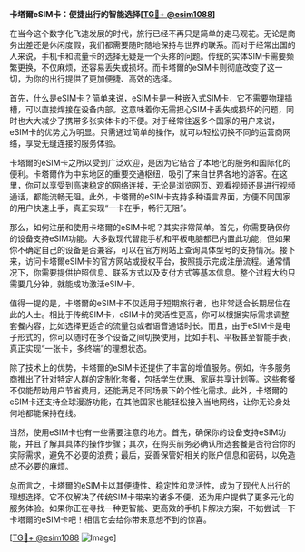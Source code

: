**卡塔爾eSIM卡：便捷出行的智能选择[[TG💪+ @esim1088](https://t.me/s/esim1088)]**

在当今这个数字化飞速发展的时代，旅行已经不再只是简单的走马观花。无论是商务出差还是休闲度假，我们都需要随时随地保持与世界的联系。而对于经常出国的人来说，手机卡和流量卡的选择无疑是一个头疼的问题。传统的实体SIM卡需要频繁更换，不仅麻烦，还容易丢失或损坏。而卡塔爾的eSIM卡则彻底改变了这一切，为你的出行提供了更加便捷、高效的选择。

首先，什么是eSIM卡？简单来说，eSIM卡是一种嵌入式SIM卡，它不需要物理插槽，可以直接焊接在设备内部。这意味着你无需担心SIM卡丢失或损坏的问题，同时也大大减少了携带多张实体卡的不便。对于经常往返多个国家的用户来说，eSIM卡的优势尤为明显。只需通过简单的操作，就可以轻松切换不同的运营商网络，享受无缝连接的服务体验。

卡塔爾的eSIM卡之所以受到广泛欢迎，是因为它结合了本地化的服务和国际化的便利。卡塔爾作为中东地区的重要交通枢纽，吸引了来自世界各地的游客。在这里，你可以享受到高速稳定的网络连接，无论是浏览网页、观看视频还是进行视频通话，都能流畅无阻。此外，卡塔爾的eSIM卡支持多种语言界面，方便不同国家的用户快速上手，真正实现“一卡在手，畅行无阻”。

那么，如何注册和使用卡塔爾的eSIM卡呢？其实非常简单。首先，你需要确保你的设备支持eSIM功能。大多数现代智能手机和平板电脑都已内置此功能，但如果你不确定自己的设备是否兼容，可以在官方网站上查询具体型号的支持情况。接下来，访问卡塔爾eSIM卡的官方网站或授权平台，按照提示完成注册流程。通常情况下，你需要提供护照信息、联系方式以及支付方式等基本信息。整个过程大约只需要几分钟，就能成功激活eSIM卡。

值得一提的是，卡塔爾的eSIM卡不仅适用于短期旅行者，也非常适合长期居住在此的人士。相比于传统SIM卡，eSIM卡的灵活性更高，你可以根据实际需求调整套餐内容，比如选择更适合的流量包或者语音通话时长。而且，由于eSIM卡是电子形式的，你可以随时在多个设备之间切换使用，比如手机、平板甚至智能手表，真正实现“一张卡，多终端”的理想状态。

除了技术上的优势，卡塔爾的eSIM卡还提供了丰富的增值服务。例如，许多服务商推出了针对特定人群的定制化套餐，包括学生优惠、家庭共享计划等。这些套餐不仅能帮助用户节省费用，还能满足不同场景下的个性化需求。此外，卡塔爾的eSIM卡还支持全球漫游功能，在其他国家也能轻松接入当地网络，让你无论身处何地都能保持在线。

当然，使用eSIM卡也有一些需要注意的地方。首先，确保你的设备支持eSIM功能，并且了解其具体的操作步骤；其次，在购买前务必确认所选套餐是否符合你的实际需求，避免不必要的浪费；最后，妥善保管好相关的账户信息和密码，以免造成不必要的麻烦。

总而言之，卡塔爾的eSIM卡以其便捷性、稳定性和灵活性，成为了现代人出行的理想选择。它不仅解决了传统SIM卡带来的诸多不便，还为用户提供了更多元化的服务体验。如果你正在寻找一种更智能、更高效的手机卡解决方案，不妨尝试一下卡塔爾的eSIM卡吧！相信它会给你带来意想不到的惊喜。

[[TG💪+ @esim1088](https://t.me/s/esim1088) ![Image](https://i.postimg.cc/4NQfJmqS/Snipaste-2025-05-13-00-14-12.png)]